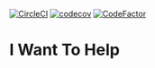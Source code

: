 [![CircleCI](https://circleci.com/gh/vanessavps/iwanttohelp.svg?style=svg)](https://circleci.com/gh/vanessavps/iwanttohelp)
[![codecov](https://codecov.io/gh/vanessavps/iwanttohelp/branch/master/graph/badge.svg)](https://codecov.io/gh/vanessavps/iwanttohelp)
[![CodeFactor](https://www.codefactor.io/repository/github/vanessavps/iwanttohelp/badge)](https://www.codefactor.io/repository/github/vanessavps/iwanttohelp)

# I Want To Help
